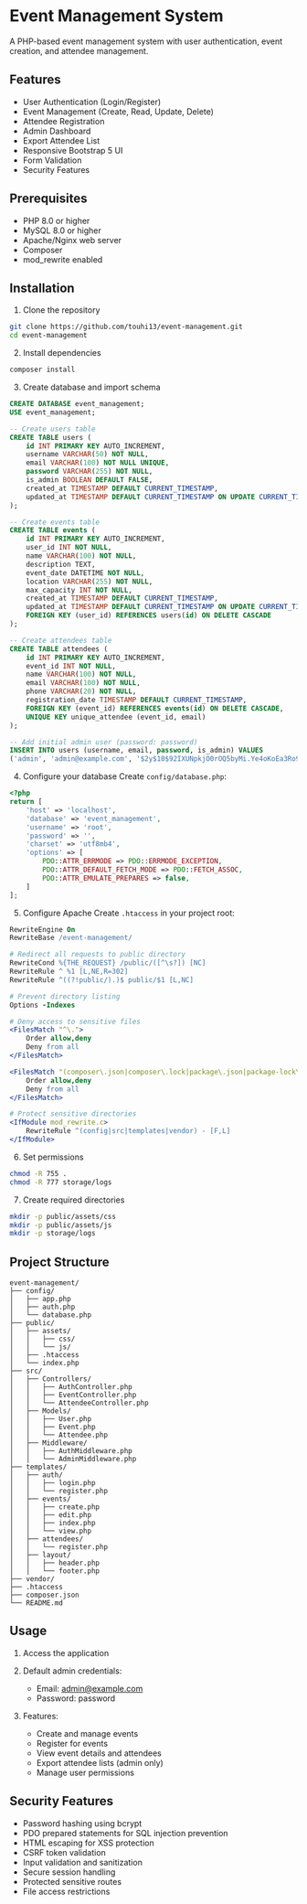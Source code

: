# Event Management System

A PHP-based event management system with user authentication, event creation, and attendee management.

## Features

- User Authentication (Login/Register)
- Event Management (Create, Read, Update, Delete)
- Attendee Registration
- Admin Dashboard
- Export Attendee List
- Responsive Bootstrap 5 UI
- Form Validation
- Security Features

## Prerequisites

- PHP 8.0 or higher
- MySQL 8.0 or higher
- Apache/Nginx web server
- Composer
- mod_rewrite enabled

## Installation

1. Clone the repository
```bash
git clone https://github.com/touhi13/event-management.git
cd event-management
```

2. Install dependencies
```bash
composer install
```

3. Create database and import schema
```sql
CREATE DATABASE event_management;
USE event_management;

-- Create users table
CREATE TABLE users (
    id INT PRIMARY KEY AUTO_INCREMENT,
    username VARCHAR(50) NOT NULL,
    email VARCHAR(100) NOT NULL UNIQUE,
    password VARCHAR(255) NOT NULL,
    is_admin BOOLEAN DEFAULT FALSE,
    created_at TIMESTAMP DEFAULT CURRENT_TIMESTAMP,
    updated_at TIMESTAMP DEFAULT CURRENT_TIMESTAMP ON UPDATE CURRENT_TIMESTAMP
);

-- Create events table
CREATE TABLE events (
    id INT PRIMARY KEY AUTO_INCREMENT,
    user_id INT NOT NULL,
    name VARCHAR(100) NOT NULL,
    description TEXT,
    event_date DATETIME NOT NULL,
    location VARCHAR(255) NOT NULL,
    max_capacity INT NOT NULL,
    created_at TIMESTAMP DEFAULT CURRENT_TIMESTAMP,
    updated_at TIMESTAMP DEFAULT CURRENT_TIMESTAMP ON UPDATE CURRENT_TIMESTAMP,
    FOREIGN KEY (user_id) REFERENCES users(id) ON DELETE CASCADE
);

-- Create attendees table
CREATE TABLE attendees (
    id INT PRIMARY KEY AUTO_INCREMENT,
    event_id INT NOT NULL,
    name VARCHAR(100) NOT NULL,
    email VARCHAR(100) NOT NULL,
    phone VARCHAR(20) NOT NULL,
    registration_date TIMESTAMP DEFAULT CURRENT_TIMESTAMP,
    FOREIGN KEY (event_id) REFERENCES events(id) ON DELETE CASCADE,
    UNIQUE KEY unique_attendee (event_id, email)
);

-- Add initial admin user (password: password)
INSERT INTO users (username, email, password, is_admin) VALUES
('admin', 'admin@example.com', '$2y$10$92IXUNpkjO0rOQ5byMi.Ye4oKoEa3Ro9llC/.og/at2.uheWG/igi', TRUE);
```

4. Configure your database
Create `config/database.php`:
```php
<?php
return [
    'host' => 'localhost',
    'database' => 'event_management',
    'username' => 'root',
    'password' => '',
    'charset' => 'utf8mb4',
    'options' => [
        PDO::ATTR_ERRMODE => PDO::ERRMODE_EXCEPTION,
        PDO::ATTR_DEFAULT_FETCH_MODE => PDO::FETCH_ASSOC,
        PDO::ATTR_EMULATE_PREPARES => false,
    ]
];
```

5. Configure Apache
Create `.htaccess` in your project root:
```apache
RewriteEngine On
RewriteBase /event-management/

# Redirect all requests to public directory
RewriteCond %{THE_REQUEST} /public/([^\s?]) [NC]
RewriteRule ^ %1 [L,NE,R=302]
RewriteRule ^((?!public/).)$ public/$1 [L,NC]

# Prevent directory listing
Options -Indexes

# Deny access to sensitive files
<FilesMatch "^\.">
    Order allow,deny
    Deny from all
</FilesMatch>

<FilesMatch "(composer\.json|composer\.lock|package\.json|package-lock\.json|\.gitignore)$">
    Order allow,deny
    Deny from all
</FilesMatch>

# Protect sensitive directories
<IfModule mod_rewrite.c>
    RewriteRule ^(config|src|templates|vendor) - [F,L]
</IfModule>
```

6. Set permissions
```bash
chmod -R 755 .
chmod -R 777 storage/logs
```

7. Create required directories
```bash
mkdir -p public/assets/css
mkdir -p public/assets/js
mkdir -p storage/logs
```

## Project Structure
```plaintext
event-management/
├── config/
│   ├── app.php
│   ├── auth.php
│   └── database.php
├── public/
│   ├── assets/
│   │   ├── css/
│   │   └── js/
│   ├── .htaccess
│   └── index.php
├── src/
│   ├── Controllers/
│   │   ├── AuthController.php
│   │   ├── EventController.php
│   │   └── AttendeeController.php
│   ├── Models/
│   │   ├── User.php
│   │   ├── Event.php
│   │   └── Attendee.php
│   ├── Middleware/
│   │   ├── AuthMiddleware.php
│   │   └── AdminMiddleware.php
├── templates/
│   ├── auth/
│   │   ├── login.php
│   │   └── register.php
│   ├── events/
│   │   ├── create.php
│   │   ├── edit.php
│   │   ├── index.php
│   │   └── view.php
│   ├── attendees/
│   │   └── register.php
│   ├── layout/
│   │   ├── header.php
│   │   └── footer.php
├── vendor/
├── .htaccess
├── composer.json
└── README.md
```

## Usage

1. Access the application

2. Default admin credentials:
   - Email: admin@example.com
   - Password: password

3. Features:
   - Create and manage events
   - Register for events
   - View event details and attendees
   - Export attendee lists (admin only)
   - Manage user permissions

## Security Features

- Password hashing using bcrypt
- PDO prepared statements for SQL injection prevention
- HTML escaping for XSS protection
- CSRF token validation
- Input validation and sanitization
- Secure session handling
- Protected sensitive routes
- File access restrictions

